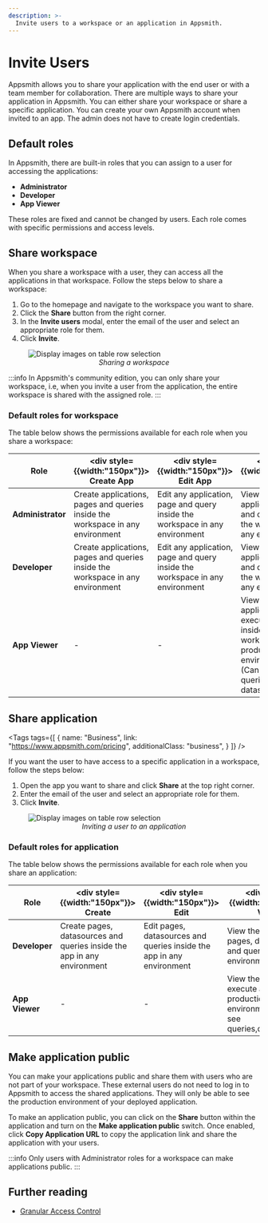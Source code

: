 ```yaml
---
description: >-
  Invite users to a workspace or an application in Appsmith.
---
```



# Invite Users

Appsmith allows you to share your application with the end user or with a team member for collaboration. There are multiple ways to share your application in Appsmith. You can either share your workspace or share a specific application. You can create your own Appsmith account when invited to an app. The admin does not have to create login credentials.

## Default roles

In Appsmith, there are built-in roles that you can assign to a user for accessing the applications: 

- **Administrator**
- **Developer** 
- **App Viewer** 

These roles are fixed and cannot be changed by users. Each role comes with specific permissions and access levels.

## Share workspace

When you share a workspace with a user, they can access all the applications in that workspace. Follow the steps below to share a workspace:
1. Go to the homepage and navigate to the workspace you want to share.
2. Click the **Share** button from the right corner.
3. In the **Invite users** modal, enter the email of the user and select an appropriate role for them.
3. Click **Invite**.



<figure>
  <img src="/img/Share_workspace.png" style= {{width:"700px", height:"auto"}} alt="Display images on table row selection"/>
  <figcaption align = "center"><i>Sharing a workspace</i></figcaption>
</figure>

:::info
In Appsmith's community edition, you can only share your workspace, i.e, when you invite a user from the application, the entire workspace is shared with the assigned role.
:::

### Default roles for workspace

The table below shows the permissions available for each role when you share a workspace:

|Role           |	<div style= {{width:"150px"}}> Create App </div> | <div style= {{width:"150px"}}> Edit App </div>  |<div style= {{width:"150px"}}> View App </div> |<div style= {{width:"150px"}}> Delete App </div>| <div style= {{width:"150px"}}> Make App Public </div> | <div style= {{width:"150px"}}> Invite Users </div>   | <div style= {{width:"150px"}}> Manage Users </div>  |
|---------------|-----------------------------------------------|--------------------------------------------|------------------------------------------|-------------------------------------------|-------------------------------------------------------|------------------------------------------------------|-----------------------------------------------------|
| **Administrator** |Create applications, pages and queries inside the workspace in any environment |Edit any application, page and query inside the workspace in any environment |View any application, page and query inside the workspace in any environment |Delete any application, page and query inside the workspace in any environment |Make any application inside the workspace public |Invite other users to the workspace | Manage users in a workspace |
|**Developer**      | Create applications, pages and queries inside the workspace in any environment |Edit any application, page and query inside the workspace in any environment |View any application, page and query inside the workspace in any environment |Delete any application, page and query inside the workspace in any environment |	-             |Invite other users to the workspace |	-             |
|**App Viewer**     |	-             |-             |View any application, page & execute actions inside the workspace in production environment (Cannot see queries and datasources) |-|           -     |Invite other users to the workspace only as **App Viewer** |	-|

<div className="tag-wrapper">

## Share application

<Tags
  tags={[
    {
      name: "Business",
      link: "https://www.appsmith.com/pricing",
      additionalClass: "business",
    }
  ]}
/>
</div>

<!-- vale on -->

If you want the user to have access to a specific application in a workspace, follow the steps below:

1. Open the app you want to share and click **Share** at the top right corner.
2. Enter the email of the user and select an appropriate role for them.
3. Click **Invite**.

<figure>
  <img src="/img/share_application.png" style= {{width:"700px", height:"auto"}} alt="Display images on table row selection"/>
  <figcaption align = "center"><i>Inviting a user to an application</i></figcaption>
</figure>

### Default roles for application

The table below shows the permissions available for each role when you share an application:

|Role           |	<div style= {{width:"150px"}}> Create </div> | <div style= {{width:"150px"}}> Edit </div>  |<div style= {{width:"150px"}}> View </div> |<div style= {{width:"150px"}}> Delete </div>| <div style= {{width:"150px"}}> Make App Public </div> | <div style= {{width:"150px"}}> Invite Users </div>   | <div style= {{width:"150px"}}> Manage Users </div>  |
|---------------|-----------------------------------------------|--------------------------------------------|------------------------------------------|-------------------------------------------|-------------------------------------------------------|------------------------------------------------------|-----------------------------------------------------|
|**Developer**      | Create pages, datasources and queries inside the app in any environment |Edit pages, datasources and queries inside the app in any environment |View the app, its pages, datasources and queries in any environment |Delete the app, its pages, datasources and queries in any environment |-|Invite other users with an equivalent or a lower role |	-       |
|**App Viewer**     |	-              |     -          |View the app and execute actions in production environment (Cannot see queries,datasources)|-|           -     |Invite users only as **App Viewer** |	-|

## Make application public

You can make your applications public and share them with users who are not part of your workspace. These external users do not need to log in to Appsmith to access the shared applications. They will only be able to see the production environment of your deployed application.

To make an application public, you can click on the **Share** button within the application and turn on the **Make application public** switch. Once enabled, click **Copy Application URL** to copy the application link and share the application with your users.

:::info
Only users with Administrator roles for a workspace can make applications public.
:::

## Further reading

- [Granular Access Control](/advanced-concepts/granular-access-control)

